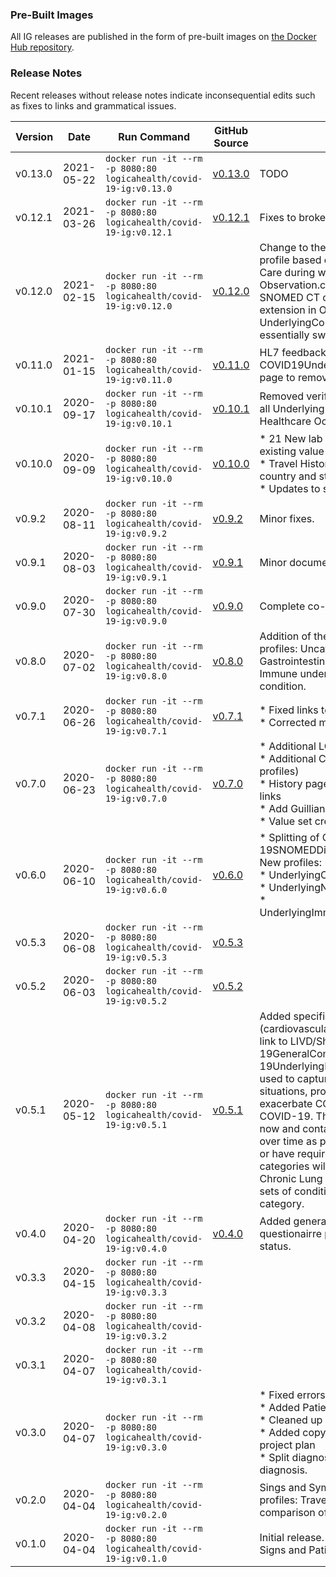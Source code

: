 
### Pre-Built Images
All IG releases are published in the form of pre-built images on [the Docker Hub repository](https://hub.docker.com/r/logicahealth/covid-19-ig).

### Release Notes
Recent releases without release notes indicate inconsequential edits such as fixes to links and grammatical issues.

| Version 	| Date 	| Run Command 	| GitHub Source 	| Notes 	|
|-	|-	|-	|-	|-	|
| v0.13.0	| 2021-05-22	| `docker run -it --rm -p 8080:80 logicahealth/covid-19-ig:v0.13.0` 	| [v0.13.0](https://github.com/logicahealth/covid-19/tree/v0.13.0)	| TODO |
| v0.12.1	| 2021-03-26	| `docker run -it --rm -p 8080:80 logicahealth/covid-19-ig:v0.12.1` 	| [v0.12.1](https://github.com/logicahealth/covid-19/tree/v0.12.1)	| Fixes to broken links and some incorrect lab value sets. |
| v0.12.0	| 2021-02-15	| `docker run -it --rm -p 8080:80 logicahealth/covid-19-ig:v0.12.0` 	| [v0.12.0](https://github.com/logicahealth/covid-19/tree/v0.12.0)	| Change to the COVID19UnderlyingConditionObservation profile based on conversations we had with HL7 Patient Care during working group meetings. Observation.component.code is now the specific SNOMED CT code for the underlying condition and the extension in Observation.component is now UnderlyingConditionCategory (was conditionCode). We essentially swapped the two. |
| v0.11.0	| 2021-01-15	| `docker run -it --rm -p 8080:80 logicahealth/covid-19-ig:v0.11.0` 	| [v0.11.0](https://github.com/logicahealth/covid-19/tree/v0.11.0)	| HL7 feedback integration; Adding lab profiles, COVID19UnderlyingConditionObs.fsh and updating index page to remove references to Logica discussion forum. |
| v0.10.1	| 2020-09-17	| `docker run -it --rm -p 8080:80 logicahealth/covid-19-ig:v0.10.1` 	| [v0.10.1](https://github.com/logicahealth/covid-19/tree/v0.10.1)	| Removed verificationStatus (set cardinality to 0..0) from all Underlying Condition profiles and put back the Healthcare Occupation value set. |
| v0.10.0	| 2020-09-09	| `docker run -it --rm -p 8080:80 logicahealth/covid-19-ig:v0.10.0` 	| [v0.10.0](https://github.com/logicahealth/covid-19/tree/v0.10.0)	| * 21 New lab profiles, 2 New value sets, and updates to 7 existing value sets<br> * Travel History is now using ISO 3166 codes for both country and state/province.<br> * Updates to several underlying condition value sets. |
| v0.9.2	| 2020-08-11	| `docker run -it --rm -p 8080:80 logicahealth/covid-19-ig:v0.9.2` 	| [v0.9.2](https://github.com/logicahealth/covid-19/tree/v0.9.2)	| Minor fixes. |
| v0.9.1	| 2020-08-03	| `docker run -it --rm -p 8080:80 logicahealth/covid-19-ig:v0.9.1` 	| [v0.9.1](https://github.com/logicahealth/covid-19/tree/v0.9.1)	| Minor documentation fixes. |
| v0.9.0	| 2020-07-30	| `docker run -it --rm -p 8080:80 logicahealth/covid-19-ig:v0.9.0` 	| [v0.9.0](https://github.com/logicahealth/covid-19/tree/v0.9.0)	| Complete co-morbidity value sets. |
| v0.8.0	| 2020-07-02	| `docker run -it --rm -p 8080:80 logicahealth/covid-19-ig:v0.8.0` 	| [v0.8.0](https://github.com/logicahealth/covid-19/tree/v0.8.0)	| Addition of the final four specific underlying condition profiles: Uncategorized underlying condition, Gastrointestinal and Hepatic underlying condition, Immune underlying condition, and Renal underlying condition. |
| v0.7.1	| 2020-06-26	| `docker run -it --rm -p 8080:80 logicahealth/covid-19-ig:v0.7.1` 	| [v0.7.1](https://github.com/logicahealth/covid-19/tree/v0.7.1)	| * Fixed links to lab profile on the "Lab Profiles" page. <br> * Corrected minor typos. |
| v0.7.0	| 2020-06-23	| `docker run -it --rm -p 8080:80 logicahealth/covid-19-ig:v0.7.0` 	| [v0.7.0](https://github.com/logicahealth/covid-19/tree/v0.7.0)	| * Additional LOINC Codes for 18 lab tests<br> * Additional Co-Morbidities (3 - 4 of the remaining profiles)<br> * History page workaround/fix with historical release links<br> * Add Guillian Barre syndrome "actual"<br> * Value set creation - 10 total |
| v0.6.0	| 2020-06-10	| `docker run -it --rm -p 8080:80 logicahealth/covid-19-ig:v0.6.0` 	| [v0.6.0](https://github.com/logicahealth/covid-19/tree/v0.6.0)	| * Splitting of COVID-19Daignosis into COVID-19SNOMEDDiagnosis and COVID-19ICD10Diagnosis<br> New profiles:<br> * UnderlyingCardiovascularMedicalConditionPresent<br> * UnderlyingNeuroligicMedicalConditionPresent<br> * UnderlyingImmunocompromisedMedicalConditionPresent|
| v0.5.3	| 2020-06-08	| `docker run -it --rm -p 8080:80 logicahealth/covid-19-ig:v0.5.3` 	| [v0.5.3](https://github.com/logicahealth/covid-19/tree/v0.5.3)	|  	|
| v0.5.2	| 2020-06-03	| `docker run -it --rm -p 8080:80 logicahealth/covid-19-ig:v0.5.2` 	| [v0.5.2](https://github.com/logicahealth/covid-19/tree/v0.5.2)	|  	|
| v0.5.1	| 2020-05-12	| `docker run -it --rm -p 8080:80 logicahealth/covid-19-ig:v0.5.1` 	| [v0.5.1](https://github.com/logicahealth/covid-19/tree/v0.5.1)	| Added specific underlying condition profiles (cardiovascular, neurologic, and immunocompromised), link to LIVD/Shield work. Replaces the COVID-19GeneralComorbidityVS with COVID-19UnderlyingMedicalConditionVS. These profiles are used to capture the existence or absence of conditions, situations, procedures, or other issues that could exacerbate COVID-19 or that could be exacerbated by COVID-19.  The value set for this is somewhat short for now and contains many general categories.  It will change over time as people and organizations make suggestions or have requirements.  Specific profiles for comorbid categories will also be created, such as "COVID-19 Chronic Lung Diesase Comorbidities", and will have value sets of conditions specific to and members of the general category. 	|
| v0.4.0	| 2020-04-20 	| `docker run -it --rm -p 8080:80 logicahealth/covid-19-ig:v0.4.0` 	| [v0.4.0](https://github.com/logicahealth/covid-19/tree/v0.4.0)	| Added general comorbidities, more lab profiles, example questionairre profile, smoking status, and pregnancy status. |
| v0.3.3	| 2020-04-15	| `docker run -it --rm -p 8080:80 logicahealth/covid-19-ig:v0.3.3` 	|  	|  	|
| v0.3.2	| 2020-04-08	| `docker run -it --rm -p 8080:80 logicahealth/covid-19-ig:v0.3.2` 	|  	|  	|
| v0.3.1	| 2020-04-07	| `docker run -it --rm -p 8080:80 logicahealth/covid-19-ig:v0.3.1` 	|  	|  	|
| v0.3.0	| 2020-04-07	| `docker run -it --rm -p 8080:80 logicahealth/covid-19-ig:v0.3.0` 	|  	| * Fixed errors in COVID-19DiagnosisVS value set<br> * Added Patient/LOINC crosswalk<br> * Cleaned up look of lab profiles page<br> * Added copyright language requested by HL7 per joint project plan<br> * Split diagnosis into SNOMED diagnosis and ICD10 diagnosis. |
| v0.2.0	| 2020-04-04	| `docker run -it --rm -p 8080:80 logicahealth/covid-19-ig:v0.2.0` 	|	| Sings and Symtpoms, COVID Diagnosis proifles, exposure profiles: Travel History, Exposure info. Added a comparison of this IG to the CDC's eICR IG.   |
| v0.1.0	| 2020-04-04	| `docker run -it --rm -p 8080:80 logicahealth/covid-19-ig:v0.1.0` 	|	| Initial release. First set of lab profiles, references to Vital Signs and Patient profiles in other IG's. |


